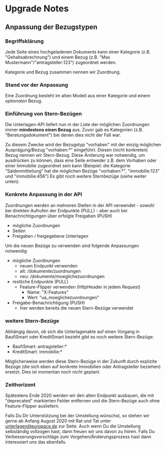 Upgrade Notes
==============

Anpassung der Bezugstypen
-------------------------

### Begriffsklärung
Jede Seite eines hochgeladenen Dokuments kann einer Kategorie (z.B. "Gehaltsabrechnung") und einem Bezug (z.B. "Max Mustermann"/"antragsteller:123") zugeordnet werden.

Kategorie und Bezug zusammen nennen wir Zuordnung.

### Stand vor der Anpassung
Eine Zuordnung besteht im alten Modell aus einer Kategorie und einem *optionalen* Bezug.

### Einführung von Stern-Bezügen
Die Unterlagen-API liefert nun in der Liste der möglichen Zuordnungen immer **mindestens einen Bezug** aus.
Zuvor gab es Kategorien (z.B. "Beratungsdokument") bei denen dies nicht der Fall war.

Zu diesem Zwecke wird der Bezugstyp "vorhaben" mit der einzig möglichen Ausprägung/Bezug "vorhaben:\*" eingeführt.
Diesen (nicht konkreten) Bezug nennen wir Stern-Bezug.
Diese Änderung war notwendig, um ausdrücken zu können, dass eine Seite entweder z.B. dem Vorhaben oder einer Immobilie zugeordnet sein kann (Beispiel: die Kategorie "Saldenmitteilung" hat die möglichen Bezüge "vorhaben:\*", "immobilie:123" und "immobilie:456")
Es gibt noch weitere Sternbezüge (siehe weiter unten).

### Konkrete Anpassung in der API
Zuordnungen werden an mehreren Stellen in der API verwendet - sowohl bei direkten Aufrufen der Endpunkte (PULL) - aber auch bei Benachrichtigungen über erfolgte Freigaben (PUSH)
- mögliche Zuordnungen
- Seiten
- Freigaben / freigegebene Unterlagen

Um die neuen Bezüge zu verwenden sind folgende Anpassungen notwendig
- mögliche Zuordnungen
  - neuen Endpunkt verwenden
  - alt: /dokumente/zuordnungen
  - neu: /dokumente/moeglichezuordnungen
- restliche Endpunkte (PULL)
  - Feature-Flipper verwenden (HttpHeader in jedem Request)
    - Name: "X-Features"
    - Wert: "ua_moeglichezuordnungen"
- Freigabe-Benachrichtigung (PUSH)
  - hier werden bereits die neuen Stern-Bezüge verwendet

### weitere Stern-Bezüge
Abhängig davon, ob sich die Unterlagenakte auf einen Vorgang in BaufiSmart oder KreditSmart bezieht gibt es noch weitere Stern-Bezüge:
- BaufiSmart: antragsteller:\*
- KreditSmart: immobilie:\*

Möglicherweise werden diese Stern-Bezüge in der Zukunft durch explizite Bezüge (die sich eben auf konkrete Immobilien oder Antragsteller beziehen) ersetzt.
Dies ist momentan noch nicht geplant.

### Zeithorizont
Spätestens Ende 2020 werden wir den alten Endpunkt ausbauen, die mit "deprecated" markierten Felder entfernen und die Stern-Bezüge auch ohne Feature-Flipper ausliefern.

Falls Du Dir Unterstützung bei der Umstellung wünschst, so stehen wir gerne ab Anfang August 2020 mit Rat und Tat unter [unterlagen@europace.de](unterlagen@europace.de) zur Seite.
Auch wenn Du die Umstellung selbständig vollzogen hast, dann freuen wir uns davon zu hören.
Falls Du Verbesserungsvorschläge zum Vorgehen/Änderungsprozess hast dann interessiert uns das ebenfalls.
